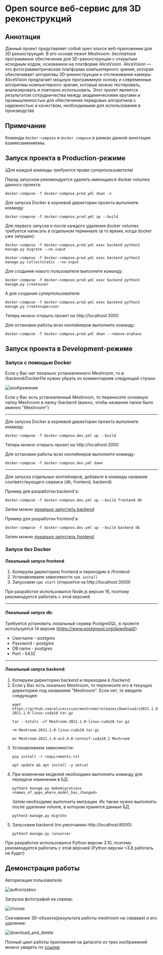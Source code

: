 # Open source веб-сервис для 3D реконструкций

## Аннотация

Данный проект представляет собой open source веб-приложение для 3D реконструкций. В его основе лежит Meshroom: бесплатное программное обеспечение для 3D-реконструкции с открытым исходным кодом, основанное на платформе AliceVision. AliceVision — это фотограмметрическая платформа компьютерного зрения, которая обеспечивает алгоритмы 3D-реконструкции и отслеживания камеры. AliceVision предлагает мощную программную основу и современные алгоритмы компьютерного зрения, которые можно тестировать, анализировать и повторно использовать. Этот проект является результатом сотрудничества между академическими кругами и промышленностью для обеспечения передовых алгоритмов с надежностью и качеством, необходимыми для использования в производстве

## Примечание

Команды `docker-compose` и `docker compose` в рамках данной аннотации взаимозаменяемы.

## Запуск проекта в Production-режиме
_(Для каждой команды требуются права суперпользователя)_

Перед запуском рекомендуется удалить имеющиеся docker volumes данного проекта:

```
docker-compose -f docker-compose.prod.yml down -v
```

Для запуска Docker в корневой директории проекта выполните команду:

```
docker-compose -f docker-compose.prod.yml up --build
```

Для первого запуска и после каждого удаления docker volumes требуется написать в отдельном терминале (в то время, когда docker уже запущен):

```
docker-compose -f docker-compose.prod.yml exec backend python3 manage.py migrate --no-input
```
```
docker-compose -f docker-compose.prod.yml exec backend python3 manage.py collectstatic --no-input
```
Для создания нового пользователя выполните команду:
```
docker-compose -f docker-compose.prod.yml exec backend python3 manage.py createuser
```
А для создания суперпользователя:
```
docker-compose -f docker-compose.prod.yml exec backend python3 manage.py createsuperuser
```

Теперь можно открыть проект на http://localhost:3000

Для остановки работы всех контейнеров выполните команду:

```
docker-compose -f docker-compose.prod.yml down --remove-orphans
```

## Запуск проекта в Development-режиме

### Запуск с помощью Docker

Если у Вас нет локально установленного Meshroom, то в /backend/Dockerfile нужно убрать из комментариев следующий строки:

![изображение](https://user-images.githubusercontent.com/54911137/160781355-bb4b875e-57af-4090-acae-844dbfab72e3.png)

Если у Вас есть установленный Meshroom, то перенесите основную папку Meshroom в папку /backend (важно, чтобы название папки было именно "Meshroom")

---

Для запуска Docker в корневой директории проекта выполните команду:

```
docker-compose -f docker-compose.dev.yml up --build
```

Теперь можно открыть проект на http://localhost:3000

Для остановки работы всех контейнеров выполните команду:

```
docker-compose -f docker-compose.dev.yml down
```

---

Для запуска отдельных контейнеров, добавьте в команды название соответствующего сервиса (db, frontend, backend)

Пример для разработки backend'а:

```
docker-compose -f docker-compose.dev.yml up --build frontend db
```
Затем можно [локально запустить backend](#локальный-запуск-backend)

Пример для разработки frontend'а:

```
docker-compose -f docker-compose.dev.yml up --build backend db
```
Затем можно [локально запустить frontend](#локальный-запуск-frontend)

### Запуск без Docker

#### Локальный запуск frontend

1. Копируем директорию frontend и переходим в /frontend
2. Устанавливаем зависимости ```npm install```
3. Запускаем ```npm start``` (откроется на http://localhost:3000)

При разработке использовался Node.js версии 16, поэтому рекомендуется работать с этой версией

---

#### Локальный запуск db:

Требуется установить локальный сервер PostgreSQL, в проекте используется 14 версия (https://www.postgresql.org/download/)

* Username - postgres
* Password - postgres
* DB name - postgres
* Port - 5432

---

#### Локальный запуск backend:

1. Копируем директорию backend и переходим в /backend
2. Если у Вас есть локально Meshroom, то перенесите его в текущую директорию под названием "Meshroom". Если нет, то введите следующее:
   ``` 
   wget https://github.com/alicevision/meshroom/releases/download/v2021.1.0/Meshroom-2021.1.0-linux-cuda10.tar.gz
   ```
   ```
   tar --totals -xf Meshroom-2021.1.0-linux-cuda10.tar.gz
   ```
   ```
   rm Meshroom-2021.1.0-linux-cuda10.tar.gz
   ```
   ```
   mv Meshroom-2021.1.0-av2.4.0-centos7-cuda10.2 Meshroom
   ```
3. Устанавливаем зависимости:
   ```
   pip install -r requirements.txt
   ```
   ```
   apt update && apt install -y netcat
   ```
4. При изменении моделей необходимо выполнить команду для передачи изменении в БД:
   ```
   python3 manage.py makemigrations <names_of_apps_where_model_has_changed>
   ```  
   Затем необходимо выполнить миграции. Их также нужно выполнять после удаления volume, в котором хранятся данные БД.
   ```
   python3 manage.py migrate
   ```
6. Запускаем backend (по умолчанию http://localhost:8000):
   ```
   python3 manage.py runserver
   ```

При разработке использовался Python версии 3.10, поэтому рекомендуется работать с этой версией (Python версии <3.8 работать не будет)

## Демонстрация работы

Авторизация пользователя:

![authorization](https://user-images.githubusercontent.com/54960990/171723360-d0dfa437-6623-4192-9507-429d74623789.gif)

Загрузка фотографий на сервер:

![choose](https://user-images.githubusercontent.com/54960990/171723796-6ddf0f7d-99d3-4423-8cdc-1ea2998ef1cb.gif)

Скачивание 3D-объекта(результата работы meshroom на сервере) и его удаление:

![download_and_delete](https://user-images.githubusercontent.com/54960990/171723958-c69779c7-818b-4292-b9c5-61df6f071780.gif)

Полный цикл работы приложения на датасете из трех изображений можно увидеть по [ссылке](https://drive.google.com/file/d/1PicWHrvPjL_7aqpXQ3ev_oL9SSGZpAoR/view?usp=sharing)
